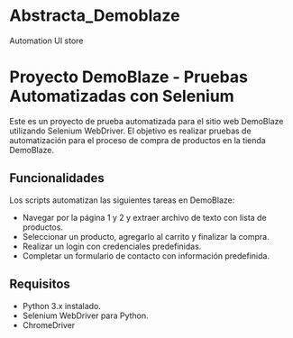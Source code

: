 # Abstracta_Demoblaze
Automation UI store
# Proyecto DemoBlaze - Pruebas Automatizadas con Selenium

Este es un proyecto de prueba automatizada para el sitio web DemoBlaze utilizando Selenium WebDriver. El objetivo es realizar pruebas de automatización para el proceso de compra de productos en la tienda DemoBlaze.

## Funcionalidades

Los scripts automatizan las siguientes tareas en DemoBlaze:

- Navegar por la página 1 y 2 y extraer archivo de texto con lista de productos.
- Seleccionar un producto, agregarlo al carrito y finalizar la compra.
- Realizar un login con credenciales predefinidas.
- Completar un formulario de contacto con información predefinida.

## Requisitos

- Python 3.x instalado.
- Selenium WebDriver para Python.
- ChromeDriver
